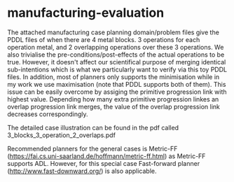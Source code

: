 # manufacturing-evaluation
The attached manufacturing case planning domain/problem files give the PDDL files of when there are 4 metal blocks. 3 operations for each operation metal, and 2 overlapping operations over these 3 operations. We also trivialise the pre-conditions/post-effects of the actual operations to be true. However, it doesn't affect our scientifical purpose of merging identical sub-intentions which is what we particularly want to verify via this toy PDDL files. In addition, most of planners only supports the minimisation while in my work we use maximisation (note that PDDL supports both of them). This issue can be easily overcome by assiging the primitive progression link with highest value. Depending how many extra primitive progression linkes an overlap progression link merges, the value of the overlap progression link decreases correspondingly. 

The detailed case illustration can be found in the pdf called 3_blocks_3_operation_2_overlaps.pdf

Recommended planners for the general cases is Metric-FF (https://fai.cs.uni-saarland.de/hoffmann/metric-ff.html) as Metric-FF supports ADL.
However, for this special case Fast-forward planner (http://www.fast-downward.org/) is also applicable.
